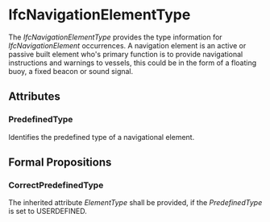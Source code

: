 # IfcNavigationElementType

The _IfcNavigationElementType_ provides the type information for _IfcNavigationElement_ occurrences.
A navigation element is an active or passive built element who's primary function is to provide navigational instructions and warnings to vessels, this could be in the form of a floating buoy, a fixed beacon or sound signal.

## Attributes

### PredefinedType
Identifies the predefined type of a navigational element.

## Formal Propositions

### CorrectPredefinedType
The inherited attribute _ElementType_ shall be provided, if the _PredefinedType_ is set to USERDEFINED.
